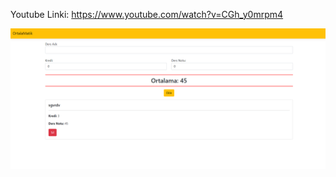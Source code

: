 Youtube Linki: https://www.youtube.com/watch?v=CGh_y0mrpm4

<img src="https://github.com/ozogulmert7/ASP.NET-Core-Ortalamatik/blob/master/Screenshot_3.png">

